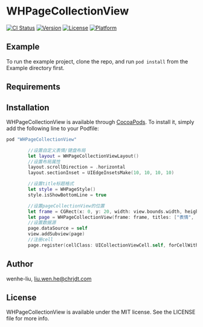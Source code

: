 # WHPageCollectionView

[![CI Status](http://img.shields.io/travis/wenhe-liu/WHPageCollectionView.svg?style=flat)](https://travis-ci.org/wenhe-liu/WHPageCollectionView)
[![Version](https://img.shields.io/cocoapods/v/WHPageCollectionView.svg?style=flat)](http://cocoapods.org/pods/WHPageCollectionView)
[![License](https://img.shields.io/cocoapods/l/WHPageCollectionView.svg?style=flat)](http://cocoapods.org/pods/WHPageCollectionView)
[![Platform](https://img.shields.io/cocoapods/p/WHPageCollectionView.svg?style=flat)](http://cocoapods.org/pods/WHPageCollectionView)

## Example

To run the example project, clone the repo, and run `pod install` from the Example directory first.

## Requirements

## Installation

WHPageCollectionView is available through [CocoaPods](http://cocoapods.org). To install
it, simply add the following line to your Podfile:

```ruby
pod "WHPageCollectionView"
```
```swift
        //设置自定义表情/键盘布局
        let layout = WHPageCollectionViewLayout()
        //设置布局属性
        layout.scrollDirection = .horizontal
        layout.sectionInset = UIEdgeInsetsMake(10, 10, 10, 10)

        //设置title标题格式
        let style = WHPageStyle()
        style.isShowBottomLine = true

        //设置pageCollectionView的位置
        let frame = CGRect(x: 0, y: 20, width: view.bounds.width, height: 300)
        let page = WHPageCollectionView(frame: frame, titles: ["表情", "专属", "热门", "美女"], layout: layout, style: style, isTitleInTop: true)
        //设置数据源
        page.dataSource = self
        view.addSubview(page)
        //注册cell
        page.register(cellClass: UICollectionViewCell.self, forCellWithReuseIdentifier: cellID)


```


## Author

wenhe-liu, liu.wen.he@chrjdt.com

## License

WHPageCollectionView is available under the MIT license. See the LICENSE file for more info.
